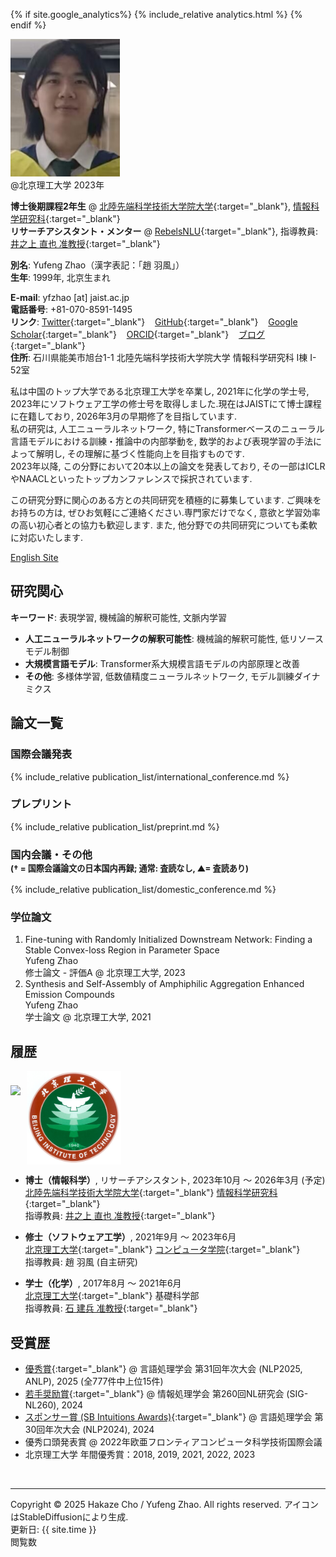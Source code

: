 <head>

{% if site.google_analytics%}
{% include_relative analytics.html %}
{% endif %}

<link rel="stylesheet" type="text/css" href="//fonts.googleapis.com/css?family=Gentium+Basic" />
<script async src="//busuanzi.ibruce.info/busuanzi/2.3/busuanzi.pure.mini.js"></script>

<link rel="preconnect" href="https://fonts.googleapis.com">
<link rel="preconnect" href="https://fonts.gstatic.com" crossorigin>
<link href="https://fonts.googleapis.com/css2?family=Noto+Sans+JP:wght@300;400;700&display=swap" rel="stylesheet">

</head>

<div class="img_margin">
<img src="./assets/fig/photo.png" alt="" title="@Beijing Inst. Tech. 2023" height="220">
<figcaption>@北京理工大学 2023年</figcaption>
</div>

**博士後期課程2年生** @ [北陸先端科学技術大学院大学](https://www.jaist.ac.jp/){:target="_blank"}, [情報科学研究科](https://www.jaist.ac.jp/areas/cs/){:target="_blank"}  
**リサーチアシスタント・メンター** @ [RebelsNLU](https://rebelsnlu.super.site/){:target="_blank"}, 指導教員: [井之上 直也 准教授](https://naoya-i.info/){:target="_blank"}   

**別名**: Yufeng Zhao（漢字表記：「趙 羽風」）  
**生年**: 1999年, 北京生まれ  
<!-- **所属**: 北陸先端科学技術大学院大学 ← 北京理工大学 -->

**E-mail**: yfzhao [at] jaist.ac.jp  
**電話番号**: +81-070-8591-1495  
**リンク**:
[Twitter](https://x.com/yfZhao495){:target="_blank"} &nbsp;&nbsp;
[GitHub](https://github.com/hc495){:target="_blank"} &nbsp;&nbsp; 
[Google Scholar](https://scholar.google.com/citations?user=q_eQAcwAAAAJ){:target="_blank"} &nbsp;&nbsp; 
[ORCID](https://orcid.org/0000-0002-7127-1954){:target="_blank"} &nbsp;&nbsp; 
[ブログ](https://www.amachi.com.cn/){:target="_blank"} &nbsp;&nbsp;  
**住所**: 石川県能美市旭台1-1 北陸先端科学技術大学院大学 情報科学研究科 I棟 I-52室  

私は中国のトップ大学である北京理工大学を卒業し, 2021年に化学の学士号, 2023年にソフトウェア工学の修士号を取得しました.現在はJAISTにて博士課程に在籍しており, 2026年3月の早期修了を目指しています.  
私の研究は, 人工ニューラルネットワーク, 特にTransformerベースのニューラル言語モデルにおける訓練・推論中の内部挙動を, 数学的および表現学習の手法によって解明し, その理解に基づく性能向上を目指すものです.  
2023年以降, この分野において20本以上の論文を発表しており, その一部はICLRやNAACLといったトップカンファレンスで採択されています.

この研究分野に関心のある方との共同研究を積極的に募集しています. ご興味をお持ちの方は, ぜひお気軽にご連絡ください.専門家だけでなく, 意欲と学習効率の高い初心者との協力も歓迎します. また, 他分野での共同研究についても柔軟に対応いたします.

[English Site](https://www.hakaze-c.com/)

## 研究関心

**キーワード**: 表現学習, 機械論的解釈可能性, 文脈内学習  
- **人工ニューラルネットワークの解釈可能性**: 機械論的解釈可能性, 低リソースモデル制御  
- **大規模言語モデル**: Transformer系大規模言語モデルの内部原理と改善  
- **その他**: 多様体学習, 低数値精度ニューラルネットワーク, モデル訓練ダイナミクス

## 論文一覧

### 国際会議発表

{% include_relative publication_list/international_conference.md %}

### プレプリント

{% include_relative publication_list/preprint.md %}

### 国内会議・その他<br><span style="font-size:0.8em">(† = 国際会議論文の日本国内再録; 通常: 査読なし, ▲= 査読あり)</span>

{% include_relative publication_list/domestic_conference.md %}

### 学位論文

1. Fine-tuning with Randomly Initialized Downstream Network: Finding a Stable Convex-loss Region in Parameter Space    
    Yufeng Zhao   
    修士論文 - 評価A @ 北京理工大学, 2023
2. Synthesis and Self-Assembly of Amphiphilic Aggregation Enhanced Emission Compounds   
   Yufeng Zhao   
   学士論文 @ 北京理工大学, 2021

## 履歴

<div class="img_margin" style="display: flex; align-items: center; gap: 10px;">
    <img src="./assets/fig/jaist.png" height="105">
    <img src="./assets/fig/bit_xiaohui.jpg" height="150">
</div>

- **博士（情報科学）**, リサーチアシスタント, 2023年10月 ～ 2026年3月 (予定)  
  [北陸先端科学技術大学院大学](https://www.jaist.ac.jp/){:target="_blank"} [情報科学研究科](https://www.jaist.ac.jp/areas/cs/){:target="_blank"}   
  指導教員: [井之上 直也 准教授](https://naoya-i.info/){:target="_blank"}

- **修士（ソフトウェア工学）**, 2021年9月 ～ 2023年6月  
  [北京理工大学](https://cs.bit.edu.cn/){:target="_blank"} [コンピュータ学院](https://cs.bit.edu.cn/){:target="_blank"}  
  指導教員: 趙 羽風 (自主研究)

- **学士（化学）**, 2017年8月 ～ 2021年6月  
  [北京理工大学](https://cs.bit.edu.cn/){:target="_blank"} 基礎科学部  
  指導教員: [石 建兵 准教授](https://mse.bit.edu.cn/szdw/jgml/clwlyhxxg/ff4af2fd072b47beadc219b5c4e266f7.htm){:target="_blank"}

## 受賞歴

- [優秀賞](https://anlp.jp/nlp2025/award.html#outstanding){:target="_blank"} @ 言語処理学会 第31回年次大会 (NLP2025, ANLP), 2025 (全777件中上位15件)  
- [若手奨励賞](https://sites.google.com/sig-nl.ipsj.or.jp/sig-nl/%E6%8E%88%E8%B3%9E/young#h.qq15e8v12s8d){:target="_blank"} @ 情報処理学会 第260回NL研究会 (SIG-NL260), 2024  
- [スポンサー賞 (SB Intuitions Awards)](https://www.anlp.jp/nlp2024/award.html){:target="_blank"} @ 言語処理学会 第30回年次大会 (NLP2024), 2024  
- 優秀口頭発表賞 @ 2022年欧亜フロンティアコンピュータ科学技術国際会議  
- 北京理工大学 年間優秀賞：2018, 2019, 2021, 2022, 2023  

<br>
<hr width="100%" />

Copyright © 2025 Hakaze Cho / Yufeng Zhao. All rights reserved. アイコンはStableDiffusionにより生成.
<br> 更新日: {{ site.time }}
<span id="busuanzi_container_site_pv"><br><span id="busuanzi_value_site_pv"></span> 閲覧数</span>
